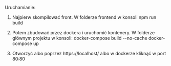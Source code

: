 Uruchamianie:
1. Najpierw skompilować front.
W folderze frontend w konsoli
npm run build

2. Potem zbudować przez dockera i uruchomić kontenery.
W folderze głównym projektu w konsoli: 
docker-compose build --no-cache
docker-compose up

3. Otworzyć albo poprzez https://localhost/ albo w dockerze kliknąć w port 80:80 

